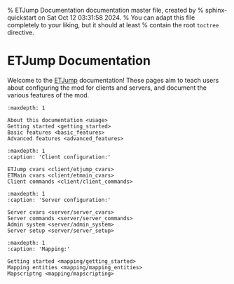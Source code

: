 % ETJump Documentation documentation master file, created by
% sphinx-quickstart on Sat Oct 12 03:31:58 2024.
% You can adapt this file completely to your liking, but it should at least
% contain the root `toctree` directive.

# ETJump Documentation

Welcome to the [ETJump](https://etjump.com/) documentation! These pages aim to teach users about configuring the mod for clients and servers, and document the various features of the mod.


```{toctree}
:maxdepth: 1

About this documentation <usage>
Getting started <getting_started>
Basic features <basic_features>
Advanced features <advanced_features>
```

```{toctree}
:maxdepth: 1
:caption: 'Client configuration:'

ETJump cvars <client/etjump_cvars>
ETMain cvars <client/etmain_cvars>
Client commands <client/client_commands>
```

```{toctree}
:maxdepth: 1
:caption: 'Server configuration:'

Server cvars <server/server_cvars>
Server commands <server/server_commands>
Admin system <server/admin_system>
Server setup <server/server_setup>
```

```{toctree}
:maxdepth: 1
:caption: 'Mapping:'

Getting started <mapping/getting_started>
Mapping entities <mapping/mapping_entities>
Mapscriptng <mapping/mapscripting>
```